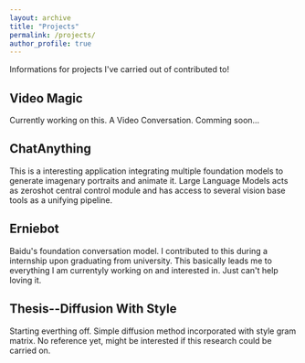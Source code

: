 ```yaml
---
layout: archive
title: "Projects"
permalink: /projects/
author_profile: true
---
```


Informations for projects I've carried out of contributed to!

## Video Magic
Currently working on this. A Video Conversation. Comming soon...
## ChatAnything
This is a interesting application integrating multiple foundation models to generate imagenary portraits and animate it. Large Language Models acts as zeroshot central control module and has access to several vision base tools as a unifying pipeline.

## Erniebot
Baidu's foundation conversation model. I contributed to this during a internship upon graduating from university. This basically leads me to everything I am currentyly working on and interested in. Just can't help loving it.

## Thesis--Diffusion With Style
Starting everthing off. Simple diffusion method incorporated with style gram matrix. No reference yet, might be interested if this research could be carried on.
